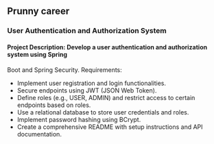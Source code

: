 ## Prunny career

### User Authentication and Authorization System
#### Project Description: Develop a user authentication and authorization system using Spring
Boot and Spring Security.
Requirements:

- Implement user registration and login functionalities.
- Secure endpoints using JWT (JSON Web Token).
- Define roles (e.g., USER, ADMIN) and restrict access to certain endpoints based on
roles.
- Use a relational database to store user credentials and roles.
- Implement password hashing using BCrypt.
- Create a comprehensive README with setup instructions and API documentation.
